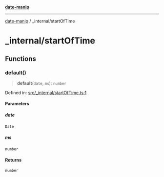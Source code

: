 [**date-manip**](../index.md)

***

[date-manip](../modules.md) / \_internal/startOfTime

# \_internal/startOfTime

## Functions

### default()

> **default**(`date`, `ms`): `number`

Defined in: [src/\_internal/startOfTime.ts:1](https://github.com/fengxinming/date-manip/blob/3800a276ff67972284419177dad55ada4d463d78/src/_internal/startOfTime.ts#L1)

#### Parameters

##### date

`Date`

##### ms

`number`

#### Returns

`number`

